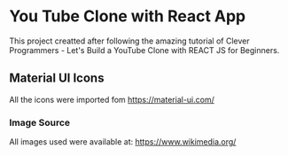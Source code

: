 # You Tube Clone with React App

This project creatted after following the
amazing tutorial of Clever Programmers - 
Let's Build a YouTube Clone with REACT JS for Beginners.


## Material UI Icons

All the icons were imported fom https://material-ui.com/

### Image Source

All images used were available at:
https://www.wikimedia.org/

